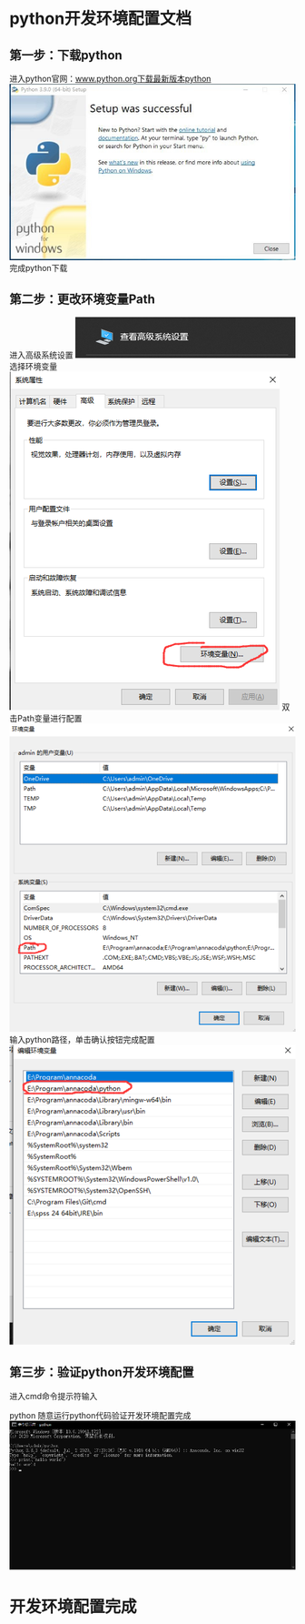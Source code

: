 # python开发环境配置文档
## 第一步：下载python
进入python官网：www.python.org下载最新版本python
![](https://github.com/leamile/picture/blob/master/python%E4%B8%8B%E8%BD%BD.png)
完成python下载
## 第二步：更改环境变量Path
进入高级系统设置
![](https://github.com/leamile/picture/blob/master/%E6%9F%A5%E7%9C%8B%E9%AB%98%E7%BA%A7%E8%AE%BE%E7%BD%AE.png)
选择环境变量
![](https://github.com/leamile/picture/blob/master/%E7%8E%AF%E5%A2%83%E9%85%8D%E7%BD%AE.png)
双击Path变量进行配置
![](https://github.com/leamile/picture/blob/master/%E5%8F%8C%E5%87%BB%E8%B7%AF%E5%BE%84.png)
输入python路径，单击确认按钮完成配置
![](https://github.com/leamile/picture/blob/master/%E8%B7%AF%E5%BE%84%E8%AE%BE%E7%BD%AE.png)
## 第三步：验证python开发环境配置
进入cmd命令提示符输入

python
随意运行python代码验证开发环境配置完成
![](https://github.com/leamile/picture/blob/master/cmd%E4%BB%A3%E7%A0%81.png)
# 开发环境配置完成
